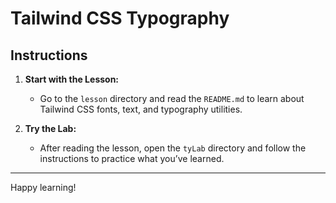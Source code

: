 # Tailwind CSS Typography


## Instructions

1. **Start with the Lesson:**
   - Go to the `lesson` directory and read the `README.md` to learn about Tailwind CSS fonts, text, and typography utilities.

2. **Try the Lab:**
   - After reading the lesson, open the `tyLab` directory and follow the instructions to practice what you’ve learned.

---

Happy learning! 